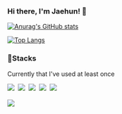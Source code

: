 <div>
<h3>
Hi there, I'm Jaehun! 👋
</h3>
</div>

[![Anurag's GitHub stats](https://github-readme-stats.vercel.app/api?username=qkrwogns9703&show_icons=true&hide=stars)](https://github.com/anuraghazra/github-readme-stats)

[![Top Langs](https://github-readme-stats.vercel.app/api/top-langs/?username=anuraghazra&langs_count=4&layout=compact)](https://github.com/anuraghazra/github-readme-stats)

<h3>🔧Stacks</h3>
<p >Currently that I've used at least once</p>
<div>
<img src="https://img.shields.io/badge/JavaScript-F7DF1E?style=flat-square&logo=JavaScript&logoColor=000"/>&nbsp;
<img src="https://img.shields.io/badge/TypeScript-3178c6?style=flat-square&logo=TypeScript&logoColor=white"/>&nbsp;
<img src="https://img.shields.io/badge/React-61DAFB?style=flat-square&logo=React&logoColor=000"/>&nbsp;
<img src="https://img.shields.io/badge/Redux-764ABC?style=flat-square&logo=Redux&logoColor=white"/>&nbsp;
<img src="https://img.shields.io/badge/Vue.js-4FC08D?style=flat-square&logo=Vue.js&logoColor=white"/>
</div>

<br/>

<div >
<a href="https://hits.seeyoufarm.com"><img src="https://hits.seeyoufarm.com/api/count/incr/badge.svg?url=https%3A%2F%2Fgithub.com%2Fqkrwogns9703&count_bg=%234049FF&title_bg=%23555555&icon=&icon_color=%23E7E7E7&title=hits&edge_flat=false"/></a>
</div>
